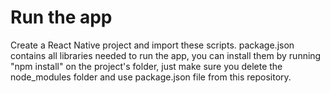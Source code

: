 # Run the app
Create a React Native project and import these scripts.
package.json contains all libraries needed to run the app, you can install them by running "npm install" on the project's folder, just make sure you delete the node_modules folder and use package.json file from this repository.

